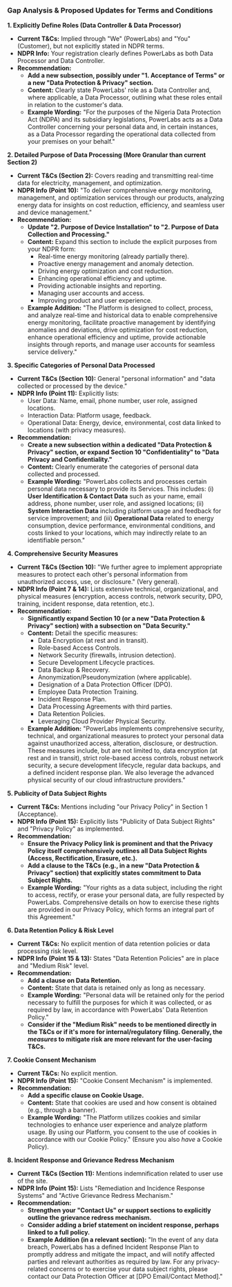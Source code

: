### **Gap Analysis & Proposed Updates for Terms and Conditions**

**1\. Explicitly Define Roles (Data Controller & Data Processor)**

- **Current T\&Cs:** Implied through "We" (PowerLabs) and "You" (Customer), but not explicitly stated in NDPR terms.
- **NDPR Info:** Your registration clearly defines PowerLabs as both Data Processor and Data Controller.
- **Recommendation:**
  - **Add a new subsection, possibly under "1. Acceptance of Terms" or a new "Data Protection & Privacy" section.**
  - **Content:** Clearly state PowerLabs' role as a Data Controller and, where applicable, a Data Processor, outlining what these roles entail in relation to the customer's data.
  - **Example Wording:** "For the purposes of the Nigeria Data Protection Act (NDPA) and its subsidiary legislations, PowerLabs acts as a Data Controller concerning your personal data and, in certain instances, as a Data Processor regarding the operational data collected from your premises on your behalf."

**2\. Detailed Purpose of Data Processing (More Granular than current Section 2\)**

- **Current T\&Cs (Section 2):** Covers reading and transmitting real-time data for electricity, management, and optimization.
- **NDPR Info (Point 10):** "To deliver comprehensive energy monitoring, management, and optimization services through our products, analyzing energy data for insights on cost reduction, efficiency, and seamless user and device management."
- **Recommendation:**
  - **Update "2. Purpose of Device Installation" to "2. Purpose of Data Collection and Processing."**
  - **Content:** Expand this section to include the explicit purposes from your NDPR form:
    - Real-time energy monitoring (already partially there).
    - Proactive energy management and anomaly detection.
    - Driving energy optimization and cost reduction.
    - Enhancing operational efficiency and uptime.
    - Providing actionable insights and reporting.
    - Managing user accounts and access.
    - Improving product and user experience.
  - **Example Addition:** "The Platform is designed to collect, process, and analyze real-time and historical data to enable comprehensive energy monitoring, facilitate proactive management by identifying anomalies and deviations, drive optimization for cost reduction, enhance operational efficiency and uptime, provide actionable insights through reports, and manage user accounts for seamless service delivery."

**3\. Specific Categories of Personal Data Processed**

- **Current T\&Cs (Section 10):** General "personal information" and "data collected or processed by the device."
- **NDPR Info (Point 11):** Explicitly lists:
  - User Data: Name, email, phone number, user role, assigned locations.
  - Interaction Data: Platform usage, feedback.
  - Operational Data: Energy, device, environmental, cost data linked to locations (with privacy measures).
- **Recommendation:**
  - **Create a new subsection within a dedicated "Data Protection & Privacy" section, or expand Section 10 "Confidentiality" to "Data Privacy and Confidentiality."**
  - **Content:** Clearly enumerate the categories of personal data collected and processed.
  - **Example Wording:** "PowerLabs collects and processes certain personal data necessary to provide its Services. This includes: (i) **User Identification & Contact Data** such as your name, email address, phone number, user role, and assigned locations; (ii) **System Interaction Data** including platform usage and feedback for service improvement; and (iii) **Operational Data** related to energy consumption, device performance, environmental conditions, and costs linked to your locations, which may indirectly relate to an identifiable person."

**4\. Comprehensive Security Measures**

- **Current T\&Cs (Section 10):** "We further agree to implement appropriate measures to protect each other's personal information from unauthorized access, use, or disclosure." (Very general).
- **NDPR Info (Point 7 & 14):** Lists extensive technical, organizational, and physical measures (encryption, access controls, network security, DPO, training, incident response, data retention, etc.).
- **Recommendation:**
  - **Significantly expand Section 10 (or a new "Data Protection & Privacy" section) with a subsection on "Data Security."**
  - **Content:** Detail the specific measures:
    - Data Encryption (at rest and in transit).
    - Role-based Access Controls.
    - Network Security (firewalls, intrusion detection).
    - Secure Development Lifecycle practices.
    - Data Backup & Recovery.
    - Anonymization/Pseudonymization (where applicable).
    - Designation of a Data Protection Officer (DPO).
    - Employee Data Protection Training.
    - Incident Response Plan.
    - Data Processing Agreements with third parties.
    - Data Retention Policies.
    - Leveraging Cloud Provider Physical Security.
  - **Example Addition:** "PowerLabs implements comprehensive security, technical, and organizational measures to protect your personal data against unauthorized access, alteration, disclosure, or destruction. These measures include, but are not limited to, data encryption (at rest and in transit), strict role-based access controls, robust network security, a secure development lifecycle, regular data backups, and a defined incident response plan. We also leverage the advanced physical security of our cloud infrastructure providers."

**5\. Publicity of Data Subject Rights**

- **Current T\&Cs:** Mentions including "our Privacy Policy" in Section 1 (Acceptance).
- **NDPR Info (Point 15):** Explicitly lists "Publicity of Data Subject Rights" and "Privacy Policy" as implemented.
- **Recommendation:**
  - **Ensure the Privacy Policy link is prominent and that the Privacy Policy itself comprehensively outlines all Data Subject Rights (Access, Rectification, Erasure, etc.).**
  - **Add a clause to the T\&Cs (e.g., in a new "Data Protection & Privacy" section) that explicitly states commitment to Data Subject Rights.**
  - **Example Wording:** "Your rights as a data subject, including the right to access, rectify, or erase your personal data, are fully respected by PowerLabs. Comprehensive details on how to exercise these rights are provided in our Privacy Policy, which forms an integral part of this Agreement."

**6\. Data Retention Policy & Risk Level**

- **Current T\&Cs:** No explicit mention of data retention policies or data processing risk level.
- **NDPR Info (Point 15 & 13):** States "Data Retention Policies" are in place and "Medium Risk" level.
- **Recommendation:**
  - **Add a clause on Data Retention.**
  - **Content:** State that data is retained only as long as necessary.
  - **Example Wording:** "Personal data will be retained only for the period necessary to fulfill the purposes for which it was collected, or as required by law, in accordance with PowerLabs' Data Retention Policy."
  - **Consider if the "Medium Risk" needs to be mentioned directly in the T\&Cs or if it's more for internal/regulatory filing. Generally, the _measures_ to mitigate risk are more relevant for the user-facing T\&Cs.**

**7\. Cookie Consent Mechanism**

- **Current T\&Cs:** No explicit mention.
- **NDPR Info (Point 15):** "Cookie Consent Mechanism" is implemented.
- **Recommendation:**
  - **Add a specific clause on Cookie Usage.**
  - **Content:** State that cookies are used and how consent is obtained (e.g., through a banner).
  - **Example Wording:** "The Platform utilizes cookies and similar technologies to enhance user experience and analyze platform usage. By using our Platform, you consent to the use of cookies in accordance with our Cookie Policy." (Ensure you also _have_ a Cookie Policy).

**8\. Incident Response and Grievance Redress Mechanism**

- **Current T\&Cs (Section 11):** Mentions indemnification related to user use of the site.
- **NDPR Info (Point 15):** Lists "Remediation and Incidence Response Systems" and "Active Grievance Redress Mechanism."
- **Recommendation:**
  - **Strengthen your "Contact Us" or support sections to explicitly outline the grievance redress mechanism.**
  - **Consider adding a brief statement on incident response, perhaps linked to a full policy.**
  - **Example Addition (in a relevant section):** "In the event of any data breach, PowerLabs has a defined Incident Response Plan to promptly address and mitigate the impact, and will notify affected parties and relevant authorities as required by law. For any privacy-related concerns or to exercise your data subject rights, please contact our Data Protection Officer at \[DPO Email/Contact Method\]."
